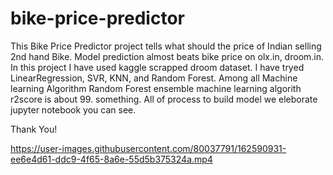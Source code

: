 # bike-price-predictor
This Bike Price Predictor project tells what should the price of Indian selling 2nd hand Bike. 
Model prediction almost beats bike price on olx.in, droom.in.
In this project I have used kaggle scrapped droom dataset. I have tryed LinearRegression, SVR, KNN, and Random Forest.
Among all Machine learning Algorithm Random Forest ensemble machine learning algorith r2score is about 99. something.
All of process to build model we eleborate jupyter notebook you can see.

Thank You!


https://user-images.githubusercontent.com/80037791/162590931-ee6e4d61-ddc9-4f65-8a6e-55d5b375324a.mp4


